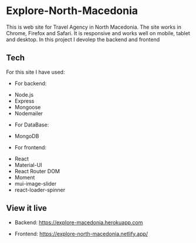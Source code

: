 # Explore-North-Macedonia

This is web site for Travel Agency in North Macedonia. The site works in Chrome, Firefox and Safari.
It is responsive and works well on mobile, tablet and desktop. In this project I devolep the backend and frontend

## Tech

For this site I have used:
- For backend:
 * Node.js
 * Express
 * Mongoose
 * Nodemailer 

- For DataBase:
 * MongoDB  

- For frontend:
 * React
 * Material-UI
 * React Router DOM
 * Moment
 * mui-image-slider
 * react-loader-spinner 

## View it live
- Backend:
https://explore-macedonia.herokuapp.com

- Frontend:
https://explore-north-macedonia.netlify.app/
